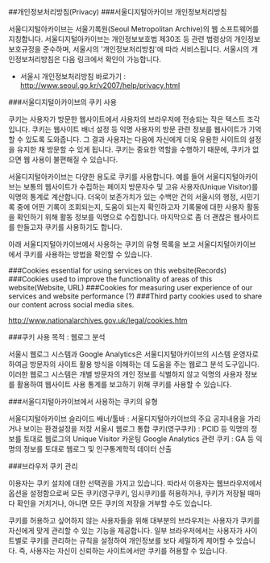

##개인정보처리방침(Privacy)
###서울디지털아카이브 개인정보처리방침

서울디지털아카이브는 서울기록원(Seoul Metropolitan Archive)의 웹 소프트웨어를 지칭합니다. 서울디지털아카이브는  개인정보보호법 제30조 등 관련 법령상의 개인정보 보호규정을 준수하며, 서울시의 '개인정보처리방침'에 따라 서비스됩니다. 서울시의 개인정보처리방침은 다음 링크에서 확인이 가능합니다.

- 서울시 개인정보처리방침 바로가기 : http://www.seoul.go.kr/v2007/help/privacy.html
 

###서울디지털아카이브의 쿠키 사용

쿠키는 사용자가 방문한 웹사이트에서 사용자의 브라우저에 전송되는 작은 텍스트 조각입니다. 쿠키는 웹사이트 배너 설정 등 익명 사용자의 방문 관련 정보를 웹사이트가 기억할 수 있도록 도와줍니다. 그 결과 사용자는 다음에 자신에게 더욱 유용한 사이트의 설정을 유지한 채 방문할 수 있게 됩니다. 쿠키는 중요한 역할을 수행하기 때문에, 쿠키가 없으면 웹 사용이 불편해질 수 있습니다.

서울디지털아카이브는 다양한 용도로 쿠키를 사용합니다. 예를 들어 서울디지털아카이브는 보통의 웹사이트가 수집하는 페이지 방문자수 및 고유 사용자(Unique Visitor)를 익명의 통계로 계산합니다. 더욱이 보존가치가 있는 수백만 건의 서울시의 행정, 시민기록 중에 어떤 기록이 조회되는지, 도움이 되는지 확인하고자 기록물에 대한 사용자 활동을 확인하기 위해 활동 정보를 익명으로 수집합니다. 마지막으로 좀 더 괜찮은 웹사이트를 만들고자 쿠키를 사용하기도 합니다. 


 아래 서울디지털아카이브에서 사용하는 쿠키의 유형 목록을 보고 서울디지털아카이브에서 쿠키를 사용하는 방법을 확인할 수 있습니다.

###Cookies essential for using services on this website(Records)
###Cookies used to improve the functionality of areas of this website(Website, URL)
###Cookies for measuring user experience of our services and website performance (?)
###Third party cookies used to share our content across social media sites.

http://www.nationalarchives.gov.uk/legal/cookies.htm

###쿠키 사용 목적 : 웹로그 분석

서울시 웹로그 시스템과 Google Analytics은 서울디지털아카이브의 시스템 운영자로 하여금 방문자의 사이트 활용 방식을 이해하는 데 도움을 주는 웹로그 분석 도구입니다. 이러한 웹로그 시스템은 개별 방문자의 개인 정보를 식별하지 않고 익명의 사용자 정보를 활용하여 웹사이트 사용 통계를 보고하기 위해 쿠키를 사용할 수 있습니다.

 
###서울디지털아카이브에서 사용하는 쿠키의 유형

서울디지털아카이브 슬라이드 배너/툴바 : 서울디지털아카이브의 주요 공지내용을 가리거나 보이는 환경설정을 저장
서울시 웹로그 통합 쿠키(영구쿠키) : PCID 등 익명의 정보를 토대로 웹로그의 Unique Visitor 카운팅
Google Analytics 관련 쿠키 : GA 등 익명의 정보를 토대로 웹로그 및 인구통계학적 데이터 산출
 

###브라우저 쿠키 관리

이용자는 쿠키 설치에 대한 선택권을 가지고 있습니다. 따라서 이용자는 웹브라우저에서 옵션을 설정함으로써 모든 쿠키(영구쿠키, 임시쿠키)를 허용하거나, 쿠키가 저장될 때마다 확인을 거치거나, 아니면 모든 쿠키의 저장을 거부할 수도 있습니다.

쿠키를 허용하고 싶어하지 않는 사용자들을 위해 대부분의 브라우저는 사용자가 쿠키를 자신에게 맞게 관리할 수 있는 기능을 제공합니다. 일부 브라우저에서는 사용자가 사이트별로 쿠키를 관리하는 규칙을 설정하여 개인정보를 보다 세밀하게 제어할 수 있습니다. 즉, 사용자는 자신이 신뢰하는 사이트에서만 쿠키를 허용할 수 있습니다.


